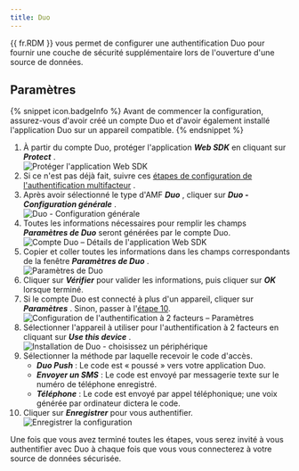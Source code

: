 ```yaml
---
title: Duo
---
```

{{ fr.RDM }} vous permet de configurer une authentification Duo pour fournir une couche de sécurité supplémentaire lors de l'ouverture d'une source de données. 

## Paramètres 

{% snippet icon.badgeInfo %} 
Avant de commencer la configuration, assurez-vous d'avoir créé un compte Duo et d'avoir également installé l'application Duo sur un appareil compatible. 
{% endsnippet %}
 
1. À partir du compte Duo, protéger l'application ***Web SDK*** en cliquant sur ***Protect*** .  
![Protéger l'application Web SDK](/img/fr/rdm/windows/clip10962.png) 
1. Si ce n'est pas déjà fait, suivre ces [étapes de configuration de l'authentification multifacteur](/fr/rdm/windows/data-sources/multi-factor-authentication/) . 
1. Après avoir sélectionné le type d'AMF ***Duo*** , cliquer sur ***Duo - Configuration générale*** .  
![Duo - Configuration générale](/img/fr/rdm/windows/clip10017.png) 
1. Toutes les informations nécessaires pour remplir les champs ***Paramètres de Duo*** seront générées par le compte Duo.  
![Compte Duo – Détails de l'application Web SDK](/img/fr/rdm/windows/RDMWin2113.png) 
1. Copier et coller toutes les informations dans les champs correspondants de la fenêtre ***Paramètres de Duo*** .  
![Paramètres de Duo](/img/fr/rdm/windows/clip10018.png) 
1. Cliquer sur ***Vérifier*** pour valider les informations, puis cliquer sur ***OK*** lorsque terminé. 
1. Si le compte Duo est connecté à plus d'un appareil, cliquer sur ***Paramètres*** . Sinon, passer à l'<a href="#10">étape 10</a>.  
![Configuration de l'authentification à 2 facteurs – Paramètres](/img/fr/rdm/windows/RDMWin2114.png) 
1. Sélectionner l'appareil à utiliser pour l'authentification à 2 facteurs en cliquant sur ***Use this device*** .  
![Installation de Duo - choisissez un périphérique](/img/fr/rdm/windows/RDMWin2115.png) 
1. Sélectionner la méthode par laquelle recevoir le code d'accès. 
    * ***Duo Push*** : Le code est « poussé » vers votre application Duo. 
    * ***Envoyer un SMS*** : Le code est envoyé par messagerie texte sur le numéro de téléphone enregistré. 
    * ***Téléphone*** : Le code est envoyé par appel téléphonique; une voix générée par ordinateur dictera le code. 
1. <a name="10"></a>Cliquer sur ***Enregistrer*** pour vous authentifier.  
![Enregistrer la configuration](/img/fr/rdm/windows/RDMWin2116.png) 

Une fois que vous avez terminé toutes les étapes, vous serez invité à vous authentifier avec Duo à chaque fois que vous vous connecterez à votre source de données sécurisée. 

